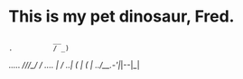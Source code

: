# This is my pet dinosaur, Fred.

               __
    .          / _)
..... _/\/\/\_/ /
.... _|         /
 .._|  (  | (  |
../__.-'|_|--|_|
